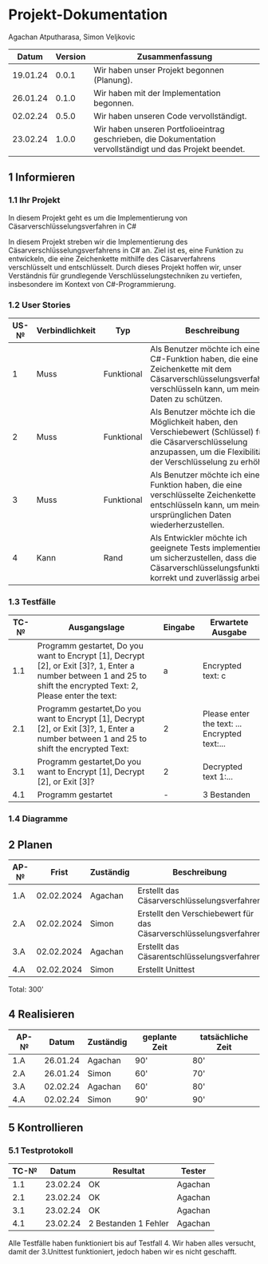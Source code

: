 # Projekt-Dokumentation

Agachan Atputharasa, Simon Veljkovic

| Datum | Version | Zusammenfassung                                              |
| ----- | ------- | ------------------------------------------------------------ |
|19.01.24| 0.0.1|  Wir haben unser Projekt begonnen (Planung). |
|26.01.24| 0.1.0|  Wir haben mit der Implementation begonnen. |
|02.02.24| 0.5.0|  Wir haben unseren Code vervollständigt. |
|23.02.24| 1.0.0|  Wir haben unseren Portfolioeintrag geschrieben, die Dokumentation vervollständigt und das Projekt beendet. |                                                          

## 1 Informieren

### 1.1 Ihr Projekt

In diesem Projekt geht es um die Implementierung von Cäsarverschlüsselungsverfahren in C#

In diesem Projekt streben wir die Implementierung des Cäsarverschlüsselungsverfahrens in C# an. Ziel ist es, eine Funktion zu entwickeln, die eine Zeichenkette mithilfe des Cäsarverfahrens verschlüsselt und entschlüsselt. Durch dieses Projekt hoffen wir, unser Verständnis für grundlegende Verschlüsselungstechniken zu vertiefen, insbesondere im Kontext von C#-Programmierung.

### 1.2 User Stories

| US-№ | Verbindlichkeit | Typ  | Beschreibung                       |
| ---- | --------------- | ---- | ---------------------------------- |
| 1 | Muss| Funktional  | Als Benutzer möchte ich eine C#-Funktion haben, die eine Zeichenkette mit dem Cäsarverschlüsselungsverfahren verschlüsseln kann, um meine Daten zu schützen. |
| 2 | Muss | Funktional  | Als Benutzer möchte ich die Möglichkeit haben, den Verschiebewert (Schlüssel) für die Cäsarverschlüsselung anzupassen, um die Flexibilität der Verschlüsselung zu erhöhen. |
| 3 | Muss | Funktional  | Als Benutzer möchte ich eine Funktion haben, die eine verschlüsselte Zeichenkette entschlüsseln kann, um meine ursprünglichen Daten wiederherzustellen. |
| 4 | Kann | Rand| Als Entwickler möchte ich geeignete Tests implementieren, um sicherzustellen, dass die Cäsarverschlüsselungsfunktion korrekt und zuverlässig arbeitet. |


### 1.3 Testfälle

| TC-№ | Ausgangslage | Eingabe | Erwartete Ausgabe |
| ---- | ------------ | ------- | ----------------- |
| 1.1  | Programm gestartet, Do you want to Encrypt [1], Decrypt [2], or Exit [3]?, 1, Enter a number between 1 and 25 to shift the encrypted Text: 2, Please enter the text:              |    a     |  Encrypted text: c                 |
| 2.1  | Programm gestartet,Do you want to Encrypt [1], Decrypt [2], or Exit [3]?, 1, Enter a number between 1 and 25 to shift the encrypted Text:             |  2       |  Please enter the text: ... Encrypted text:...                 |
| 3.1  | Programm gestartet,Do you want to Encrypt [1], Decrypt [2], or Exit [3]?             |  2       |    Decrypted text 1:...               |
| 4.1  | Programm gestartet            |    -     |    3 Bestanden               |



### 1.4 Diagramme



## 2 Planen

| AP-№ | Frist | Zuständig | Beschreibung | geplante Zeit |
| ---- | ----- | --------- | ------------ | ------------- |
| 1.A  | 02.02.2024      | Agachan          |  Erstellt das Cäsarverschlüsselungsverfahren          |   90'            |
| 2.A  | 02.02.2024      | Simon          | Erstellt den Verschiebewert für das Cäsarverschlüsselungsverfahren             | 60'              |
| 3.A  | 02.02.2024      | Agachan          | Erstellt das Cäsarentschlüsselungsverfahren             | 60'              |
| 4.A  | 02.02.2024      | Simon          |  Erstellt Unittest            |   90'            |

Total: 300'



## 4 Realisieren

| AP-№ | Datum | Zuständig | geplante Zeit | tatsächliche Zeit |
| ---- | ----- | --------- | ------------- | ----------------- |
| 1.A  | 26.01.24      | Agachan          | 90'              |   80'                |
| 2.A  | 26.01.24      | Simon          |  60'             |     70'              |
| 3.A  | 02.02.24      | Agachan          | 60'              |   80'                |
| 4.A  | 02.02.24      | Simon          |   90'            |     90'              |
  


## 5 Kontrollieren

### 5.1 Testprotokoll

| TC-№ | Datum | Resultat | Tester |
| ---- | ----- | -------- | ------ |
| 1.1  | 23.02.24      | OK         | Agachan       |
| 2.1  | 23.02.24      | OK         | Agachan       |
| 3.1  | 23.02.24      | OK         | Agachan       |
| 4.1  | 23.02.24      | 2 Bestanden 1 Fehler         | Agachan       |


Alle Testfälle haben funktioniert bis auf Testfall 4.
Wir haben alles versucht, damit der 3.Unittest funktioniert, jedoch haben wir es nicht geschafft. 
